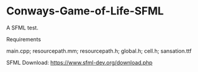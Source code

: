 # Conways-Game-of-Life-SFML
A SFML test.

 Requirements

main.cpp;
resourcepath.mm;
resourcepath.h;
global.h;
cell.h;
sansation.ttf

SFML Download: 
https://www.sfml-dev.org/download.php
